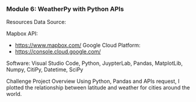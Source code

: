 ### Module 6: WeatherPy with Python APIs
Resources
Data Source:

Mapbox API:
- https://www.mapbox.com/
Google Cloud Platform:
- https://console.cloud.google.com/

Software: Visual Studio Code, Python, JuypterLab, Pandas, MatplotLib, Numpy, CitiPy, Datetime, SciPy


Challenge Project Overview
Using Python, Pandas and APIs request, I plotted the relationship between latitude and weather for cities around the world. 
